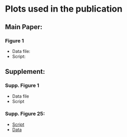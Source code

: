 # Plots used in the publication

## Main Paper:

### Figure 1

* Data file: 
* Script:







## Supplement:

### Supp. Figure 1

* Data file
* Script


### Supp. Figure 25:

* [Script](scripts-and-files/S25.ipynb)
* [Data](scripts-and-files/matrix-b73-ref.csv)
